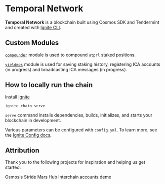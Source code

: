 # Temporal Network
**Temporal Network** is a blockchain built using Cosmos SDK and Tendermint and created with [Ignite CLI](https://ignite.com/cli).

## Custom Modules

[`compounder`](https://github.com/Temporal-Network/temporal/blob/main/x/compounder/README.md) module is used to compound `utprl` staked positions.

[`yieldmos`](https://github.com/Temporal-Network/temporal/blob/main/x/yieldmos/README.md) module is used for saving staking history, registering ICA accounts (in progress) and broadcasting ICA messages (in progress).


## How to locally run the chain

Install [Ignite](https://docs.ignite.com/welcome/install)

```
ignite chain serve
```

`serve` command installs dependencies, builds, initializes, and starts your blockchain in development.

Various parameters can be configured with `config.yml`. To learn more, see the [Ignite Config docs](https://docs.ignite.com/references/config).

## Attribution

Thank you to the following projects for inspiration and helping us get started:

Osmosis
Stride
Mars Hub
Interchain accounts demo
